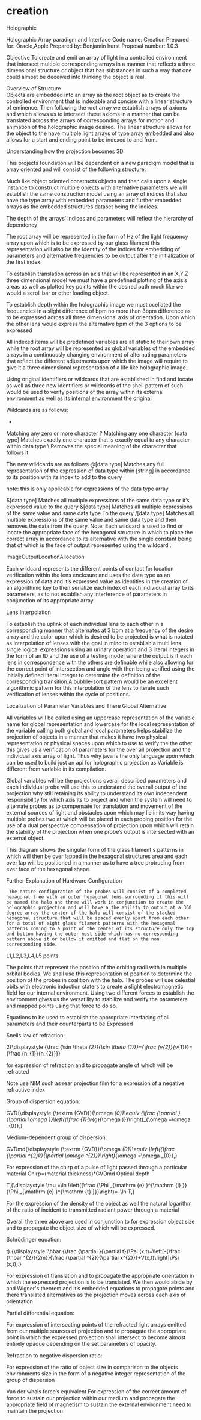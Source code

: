 # creation
Holographic 


Holographic Array paradigm and Interface
Code name: Creation 
Prepared for: Oracle,Apple 
Prepared by: Benjamin hurst
Proposal number: 1.0.3

Objective
To create and emit an array of light in a controlled environment that intersect multiple corresponding arrays in a manner that reflects a three dimensional structure or object that has substances in such a way that one could almost be deceived into thinking the object is real. 


Overview of Structure       
Objects are embedded into an array as the root object as to create the controlled environment that is indexable and concise with a linear structure of eminence. 
Then following the root array we establish arrays of axioms and  which allows us to intersect these axioms in a manner that can be translated across the arrays of corresponding arrays for motion and animation of the holographic image desired.
The linear structure allows for the object to the have multiple light arrays of type array embedded and also allows for a start and ending point to be indexed to and from.

Understanding how the projection becomes 3D


This projects foundation will be dependent on a new paradigm model that is array oriented and will consist of the following structure:

Much like object oriented constructs objects and then calls upon a single instance to construct multiple objects with alternative parameters we will establish the same construction model using an array of indices that also have the type array with embedded parameters and further embedded arrays as the embedded structures dataset being the indices.

The depth of the arrays’ indices and parameters will reflect the hierarchy of dependency

The root array will be represented in the form of Hz of the light frequency array upon which is to be expressed by our glass filament  this representation will also be the identity of the indices for embedding of parameters and alternative frequencies to be output after the initialization of the first index.

To establish translation across an axis that will be represented in an X,Y,Z  three dimensional model we must have a predefined plotting of the axis’s areas as well as plotted key points within the desired path much like we would a scroll bar or other loading object.

To establish depth within the holographic image we must ocellated the frequencies in a slight difference of bpm no more than 3bpm difference as to be expressed across all three dimensional axis of orientation. Upon which the other lens would express the alternative bpm of the 3 options to be expressed

All indexed items will be predefined variables are all static to their own array while the root array will be represented as global variables of the embedded arrays in a continuously changing environment of alternating parameters that reflect the different adjustments upon which the image will require to give it a three dimensional representation of a life like holographic image..

Using original identifiers or wildcards that are established in find and locate as well as three new identifiers or wildcards of the shell pattern of such would be used to verify positions of the array within its external environment as well as its internal environment the original 



Wildcards are as follows:

*
Matching any zero or more character
?
Matching any one character 
[data type]
Matches exactly one character that is exactly equal to any character within data type
\ 
Removes the special meaning of the character that follows it



The new wildcards are as follows
@[data type]
Matches any full representation of the expression of data type within [string] in accordance to its position with its index to add to the query 

note: this is only applicable for expressions of the data type array
 
$[data type] 
Matches all multiple expressions of the same data type or it’s expressed value to the query 
&[data type]
Matches all multiple expressions of the same value and same data type
To the query
/[data type]
Matches all multiple expressions of the same value and same data type and then removes the data from the query.
Note:
Each wildcard is used to find or locate the appropriate face of the hexagonal structure in which to place the correct array in accordance to its alternative with the single constant being that of which is the face of output represented using the wildcard \. 



ImageOutputLocationAllocation

Each wildcard represents the different points of contact for location verification within the lens enclosure and uses the data type as an expression of data and it’s expressed value as identities in the creation of an algorithmic key to then serialize each index of each individual array to its parameters, as to not establish any interference of parameters in conjunction of its appropriate array.

Lens Interpolation

To establish the uplink of each individual lens to each other in a corresponding manner that alternates at 3 bpm at a frequency of the desire array and the color upon which is desired to be projected is what is notated as Interpolation of lenses with the goal in mind to establish a multi lens single logical expressions using an urinary operation and 3 literal integers in the form of an ID and the use of a testing model where the output is if each lens in correspondence with the others are definable while also allowing for the correct point of intersection and angle with then being verified using the initially defined literal integer to determine the definition of the corresponding transition.A bubble-sort pattern would be an excellent algorithmic pattern for this interpolation of the lens to iterate such verification of lenses within the cycle of positions.

Localization of Parameter Variables and There Global Alternative 

All variables will be called using an uppercase representation of the variable name for global representation and lowercase for the local representation of the variable calling both global and local parameters helps stabilize the projection of objects in a manner that makes it have two physical representation or physical spaces upon which to use to verify the the other this gives us a verification of parameters for the over all projection and the individual axis array of light. Thus why java is the only language upon which can be used to build just an api for holographic projection as Variable is different from variable in its compilation. 

Global variables will be the projections overall described parameters and each individual probe will use this to understand the overall output of the projection why still retaining its ability to understand its own independent responsibility for which axis its to project and when the system will need to alternate probes as to compensate for translation and movement of the external sources of light and obstacles upon which may lie in its way having multiple probes two at which will be placed in each probing position for the use of a dual perspective compensation of projection upon which will retain the stability of the projection when one probe’s output is intersected with an external object.


This diagram shows the singular form of the glass filament s patterns in which will then be over lapped in the hexagonal structures area and each over lap will be positioned in a manner as to have a tree protruding from ever face of the hexagonal shape.

Further Explanation of Hardware Configuration

     The entire configuration of the probes will consist of a completed hexagonal tree with an outer hexagonal lens surrounding it this will be named the halo and three will work in conjunction to create the holographic projection and will have a the ability to output at a 360 degree array the center of the halo will consist of the stacked hexagonal structure that will be spaced evenly apart from each other for a total of eight glass filament patterns with the hexagonal patterns coming to a point of the center of its structure only the top and bottom having the outer most side which has no corresponding pattern above it or bellow it omitted and flat on the non corresponding side.


L1,L2,L3,L4,L5 points

The points that represent the position of the orbiting radii with in multiple orbital bodies. We shall use this representation of position to determine the position of the probes in coalition with the halo. The probes will use celestial obits with electronic induction staters to create a slight electromagnetic field for our internal environment. Using two different forces to establish the environment gives us the versatility to stabilize and verify the parameters and mapped points using that force to do so. 




Equations to be used to establish the appropriate interfacing of all parameters and their counterparts to be Expressed

Snells law of refraction:

2{\displaystyle {\frac {\sin \theta _{2}}{\sin \theta _{1}}}={\frac {v_{2}}{v_{1}}}={\frac {n_{1}}{n_{2}}}}

for expression of refraction and to propagate angle of which will be refracted 

Note:use NIM such as rear projection film for a expression of a negative refractive index
 
Group of dispersion equation:


GVD{\displaystyle {\textrm {GVD}}(\omega _{0})\equiv {\frac {\partial }{\partial \omega }}\left({\frac {1}{v_{g}(\omega )}}\right)_{\omega =\omega _{0}},}

Medium-dependent group of dispersion:

GVDmd{\displaystyle {\textrm {GVD}}(\omega _{0})\equiv \left({\frac {\partial ^{2}k}{\partial \omega ^{2}}}\right)_{\omega =\omega _{0}},}

For expression of the chirp of a pulse of light passed through a particular material 
Chirp=(material thickness)*GVDmd
Optical depth 

T,{\displaystyle \tau =\ln \!\left({\frac {\Phi _{\mathrm {e} }^{\mathrm {i} }}{\Phi _{\mathrm {e} }^{\mathrm {t} }}}\right)=-\ln T,}

For the expression of the density of the object as well the natural logarithm of the ratio of incident to transmitted radiant power through a material

Overall the three above are used in conjunction to for expression object size and to propagate the object size of which will be expressed.

Schrödinger equation:

t).{\displaystyle i\hbar {\frac {\partial }{\partial t}}\Psi (x,t)=\left[-{\frac {\hbar ^{2}}{2m}}{\frac {\partial ^{2}}{\partial x^{2}}}+V(x,t)\right]\Psi (x,t)\,.}

For expression of translation and to propagate the appropriate orientation in which the expressed projection is to be translated. We then would abide by and Wigner's theorem and it’s embedded equations to propagate points and there translated alternatives as the projection moves across each axis of orientation 

Partial differential equation:



For expression of intersecting points of the refracted light arrays emitted from our multiple sources of projection and to propagate the appropriate point in which the expressed projection shall intersect to become almost entirely opaque depending on the set parameters of opacity.

Refraction to negative dispersion ratio: 

 For expression of the ratio of object size in comparison to the objects environments size in the form of a negative integer representation of the group of dispersion 


Van der whals force’s equivalent 
For expression of the correct amount of force to sustain our projection within our medium and propagate the appropriate field of magnetism to sustain the external environment need to maintain the projection 





